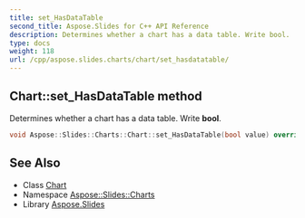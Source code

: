 ```yaml
---
title: set_HasDataTable
second_title: Aspose.Slides for C++ API Reference
description: Determines whether a chart has a data table. Write bool.
type: docs
weight: 118
url: /cpp/aspose.slides.charts/chart/set_hasdatatable/
---
```

## Chart::set_HasDataTable method


Determines whether a chart has a data table. Write **bool**.

```cpp
void Aspose::Slides::Charts::Chart::set_HasDataTable(bool value) override
```

## See Also

* Class [Chart](../)
* Namespace [Aspose::Slides::Charts](../../)
* Library [Aspose.Slides](../../../)

